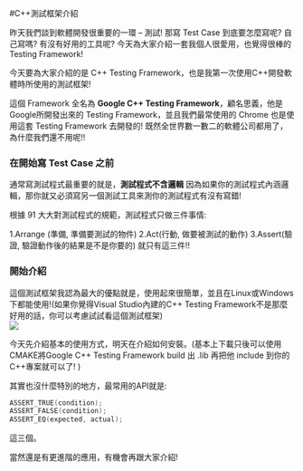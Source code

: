 #C++測試框架介紹

昨天我們談到軟體開發很重要的一環 – 測試!
那寫 Test Case 到底要怎麼寫呢? 自己寫嗎?
有沒有好用的工具呢? 
今天為大家介紹一套我個人很愛用，也覺得很棒的 Testing Framework!
  
今天要為大家介紹的是 C++ Testing Framework，也是我第一次使用C++開發軟體時所使用的測試框架! 
  
這個 Framework 全名為 **Google C++ Testing Framework**，顧名思義，他是Google所開發出來的 Testing Framework，並且我們最常使用的 Chrome 也是使用這套 Testing Framework 去開發的! 既然全世界數一數二的軟體公司都用了，為什麼我們還不用呢!!
  
### 在開始寫 Test Case 之前  
  
通常寫測試程式最重要的就是，**測試程式不含邏輯**
因為如果你的測試程式內涵邏輯，那你就又必須寫另一個測試工具來測你的測試程式有沒有寫錯!
  
根據 91 大大對測試程式的規範，測試程式只做三件事情:  
  
1.Arrange (準備, 準備要測試的物件)
2.Act(行動, 做要被測試的動作)
3.Assert(驗證, 驗證動作後的結果是不是你要的)
就只有這三件!!
  
### 開始介紹
這個測試框架我認為最大的優點就是，使用起來很簡單，並且在Linux或Windows下都能使用!(如果你覺得Visual Studio內建的C++ Testing Framework不是那麼好用的話，你可以考慮試試看這個測試框架)  
![][google_cpp_testing_framework]
  
  
今天先介紹基本的使用方式，明天在介紹如何安裝。(基本上下載只後可以使用CMAKE將Google C++ Testing Framework build 出 .lib 再把他 include 到你的C++專案就可以了! )
  
其實也沒什麼特別的地方，最常用的API就是:
```c++
ASSERT_TRUE(condition);  
ASSERT_FALSE(condition);  
ASSERT_EQ(expected, actual); 
```
  
這三個。
  
當然還是有更進階的應用，有機會再跟大家介紹!



[google_cpp_testing_framework]: <https://www.dropbox.com/s/a9s00wbe6t2s7h3/Day29-DownloadGoogleCppTestingFramework.png?dl=1>
